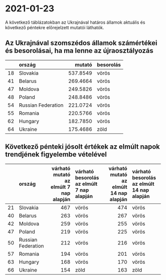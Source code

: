 # 2021-01-23
A következő táblázatokban az Ukrajnával határos államok aktuális és következő péntekre előrejelzett mutatói láthatók.
## Az Ukrajnával szomszédos államok számértékei és besorolásai, ha ma lenne az újraosztályozás

|   |ország             |   mutató|besorolás |
|:--|:------------------|--------:|:---------|
|18 |Slovakia           | 537.8549|vörös     |
|41 |Belarus            | 269.4664|vörös     |
|47 |Moldova            | 249.5826|vörös     |
|48 |Poland             | 248.8486|vörös     |
|54 |Russian Federation | 221.0724|vörös     |
|55 |Romania            | 220.5766|vörös     |
|62 |Hungary            | 182.7850|vörös     |
|64 |Ukraine            | 175.4686|zöld      |
## Következő pénteki jósolt értékek az elmúlt napok trendjének figyelembe vételével
|   |ország             | várható mutató az elmúlt 7 nap alapján|várható besorolás az elmúlt 7 nap alapján | várható mutató az elmúlt 14 nap alapján|várható besorolás az elmúlt 14 nap alapján |
|:--|:------------------|--------------------------------------:|:-----------------------------------------|---------------------------------------:|:------------------------------------------|
|21 |Slovakia           |                                    467|vörös                                     |                                     474|vörös                                      |
|40 |Belarus            |                                    263|vörös                                     |                                     267|vörös                                      |
|42 |Moldova            |                                    259|vörös                                     |                                     255|vörös                                      |
|47 |Poland             |                                    219|vörös                                     |                                     225|vörös                                      |
|50 |Russian Federation |                                    212|vörös                                     |                                     216|vörös                                      |
|57 |Romania            |                                    194|vörös                                     |                                     201|vörös                                      |
|63 |Hungary            |                                    168|vörös                                     |                                     170|vörös                                      |
|66 |Ukraine            |                                    154|zöld                                      |                                     163|zöld                                       |
